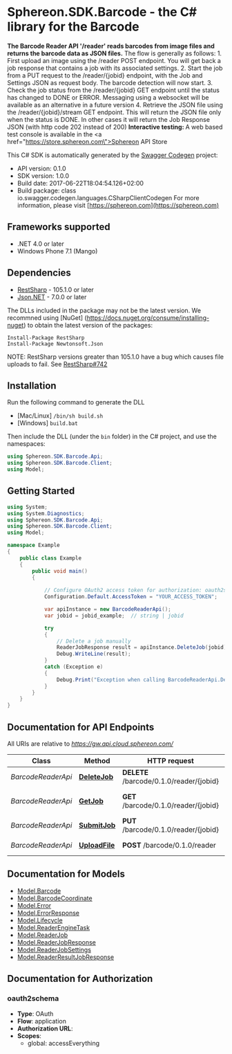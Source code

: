 # Sphereon.SDK.Barcode - the C# library for the Barcode

<b>The Barcode Reader API '/reader' reads barcodes from image files and returns the barcode data as JSON files.</b>    The flow is generally as follows:  1. First upload an image using the /reader POST endpoint. You will get back a job response that contains a job with its associated settings.  2. Start the job from a PUT request to the /reader/{jobid} endpoint, with the Job and Settings JSON as request body. The barcode detection will now start.  3. Check the job status from the /reader/{jobid} GET endpoint until the status has changed to DONE or ERROR. Messaging using a websocket will be available as an alternative in a future version  4. Retrieve the JSON file using the /reader/{jobid}/stream GET endpoint. This will return the JSON file only when the status is DONE. In other cases it will return the Job Response JSON (with http code 202 instead of 200)      <b>Interactive testing: </b>A web based test console is available in the <a href=\"https://store.sphereon.com\">Sphereon API Store</a>

This C# SDK is automatically generated by the [Swagger Codegen](https://github.com/swagger-api/swagger-codegen) project:

- API version: 0.1.0
- SDK version: 1.0.0
- Build date: 2017-06-22T18:04:54.126+02:00
- Build package: class io.swagger.codegen.languages.CSharpClientCodegen
    For more information, please visit [https://sphereon.com](https://sphereon.com)

## Frameworks supported
- .NET 4.0 or later
- Windows Phone 7.1 (Mango)

## Dependencies
- [RestSharp](https://www.nuget.org/packages/RestSharp) - 105.1.0 or later
- [Json.NET](https://www.nuget.org/packages/Newtonsoft.Json/) - 7.0.0 or later

The DLLs included in the package may not be the latest version. We recommned using [NuGet] (https://docs.nuget.org/consume/installing-nuget) to obtain the latest version of the packages:
```
Install-Package RestSharp
Install-Package Newtonsoft.Json
```

NOTE: RestSharp versions greater than 105.1.0 have a bug which causes file uploads to fail. See [RestSharp#742](https://github.com/restsharp/RestSharp/issues/742)

## Installation
Run the following command to generate the DLL
- [Mac/Linux] `/bin/sh build.sh`
- [Windows] `build.bat`

Then include the DLL (under the `bin` folder) in the C# project, and use the namespaces:
```csharp
using Sphereon.SDK.Barcode.Api;
using Sphereon.SDK.Barcode.Client;
using Model;
```

## Getting Started

```csharp
using System;
using System.Diagnostics;
using Sphereon.SDK.Barcode.Api;
using Sphereon.SDK.Barcode.Client;
using Model;

namespace Example
{
    public class Example
    {
        public void main()
        {
            
            // Configure OAuth2 access token for authorization: oauth2schema
            Configuration.Default.AccessToken = "YOUR_ACCESS_TOKEN";

            var apiInstance = new BarcodeReaderApi();
            var jobid = jobid_example;  // string | jobid

            try
            {
                // Delete a job manually
                ReaderJobResponse result = apiInstance.DeleteJob(jobid);
                Debug.WriteLine(result);
            }
            catch (Exception e)
            {
                Debug.Print("Exception when calling BarcodeReaderApi.DeleteJob: " + e.Message );
            }
        }
    }
}
```

<a name="documentation-for-api-endpoints"></a>
## Documentation for API Endpoints

All URIs are relative to *https://gw.api.cloud.sphereon.com/*

Class | Method | HTTP request | Description
------------ | ------------- | ------------- | -------------
*BarcodeReaderApi* | [**DeleteJob**](docs/BarcodeReaderApi.md#deletejob) | **DELETE** /barcode/0.1.0/reader/{jobid} | Delete a job manually
*BarcodeReaderApi* | [**GetJob**](docs/BarcodeReaderApi.md#getjob) | **GET** /barcode/0.1.0/reader/{jobid} | Job definition and state
*BarcodeReaderApi* | [**SubmitJob**](docs/BarcodeReaderApi.md#submitjob) | **PUT** /barcode/0.1.0/reader/{jobid} | Submit job for reading
*BarcodeReaderApi* | [**UploadFile**](docs/BarcodeReaderApi.md#uploadfile) | **POST** /barcode/0.1.0/reader | Upload the file


<a name="documentation-for-models"></a>
## Documentation for Models

 - [Model.Barcode](docs/Barcode.md)
 - [Model.BarcodeCoordinate](docs/BarcodeCoordinate.md)
 - [Model.Error](docs/Error.md)
 - [Model.ErrorResponse](docs/ErrorResponse.md)
 - [Model.Lifecycle](docs/Lifecycle.md)
 - [Model.ReaderEngineTask](docs/ReaderEngineTask.md)
 - [Model.ReaderJob](docs/ReaderJob.md)
 - [Model.ReaderJobResponse](docs/ReaderJobResponse.md)
 - [Model.ReaderJobSettings](docs/ReaderJobSettings.md)
 - [Model.ReaderResultJobResponse](docs/ReaderResultJobResponse.md)


## Documentation for Authorization

### oauth2schema

- **Type**: OAuth
- **Flow**: application
- **Authorization URL**: 
- **Scopes**: 
  - global: accessEverything

